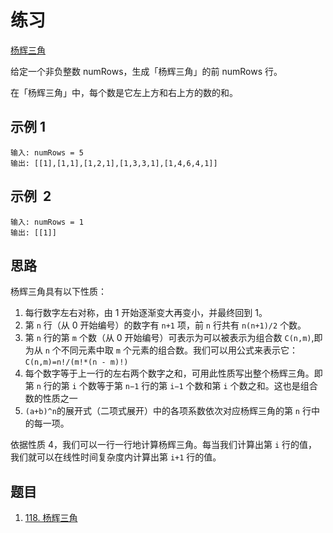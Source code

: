 # 练习

[杨辉三角](https://leetcode.cn/leetbook/read/array-and-string/cuj3m/)

给定一个非负整数 numRows，生成「杨辉三角」的前 numRows 行。

在「杨辉三角」中，每个数是它左上方和右上方的数的和。

## 示例 1

```text
输入: numRows = 5
输出: [[1],[1,1],[1,2,1],[1,3,3,1],[1,4,6,4,1]]
```

## 示例  2

```text
输入: numRows = 1
输出: [[1]]
```

## 思路

杨辉三角具有以下性质：

1. 每行数字左右对称，由 1 开始逐渐变大再变小，并最终回到 1。
2. 第 `n` 行（从 0 开始编号）的数字有 `n+1` 项，前 `n` 行共有 `n(n+1)/2` 个数。
3. 第 `n` 行的第 `m` 个数（从 0 开始编号）可表示为可以被表示为组合数 `C(n,m)`,即为从 `n` 个不同元素中取 `m` 个元素的组合数。我们可以用公式来表示它：`C(n,m)=n!/(m!*(n - m)!)`
4. 每个数字等于上一行的左右两个数字之和，可用此性质写出整个杨辉三角。即第 `n` 行的第 `i` 个数等于第 `n−1` 行的第 `i−1` 个数和第 `i` 个数之和。这也是组合数的性质之一
5. `(a+b)^n`的展开式（二项式展开）中的各项系数依次对应杨辉三角的第 `n` 行中的每一项。

依据性质 4，我们可以一行一行地计算杨辉三角。每当我们计算出第 `i` 行的值，我们就可以在线性时间复杂度内计算出第 `i+1` 行的值。

## 题目

1. [118. 杨辉三角](https://leetcode.cn/problems/pascals-triangle/solutions/)
